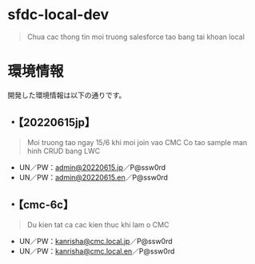 # sfdc-local-dev
> Chua cac thong tin moi truong salesforce tao bang tai khoan local
# 環境情報
開発した環境情報は以下の通りです。
## ・【20220615jp】
> Moi truong tao ngay 15/6 khi moi join vao CMC
> Co tao sample man hinh CRUD bang LWC

- UN／PW：admin@20220615.jp／P@ssw0rd
- UN／PW：admin@20220615.en／P@ssw0rd
## ・【cmc-6c】
> Du kien tat ca cac kien thuc khi lam o CMC

- UN／PW：kanrisha@cmc.local.jp／P@ssw0rd
- UN／PW：kanrisha@cmc.local.en／P@ssw0rd
